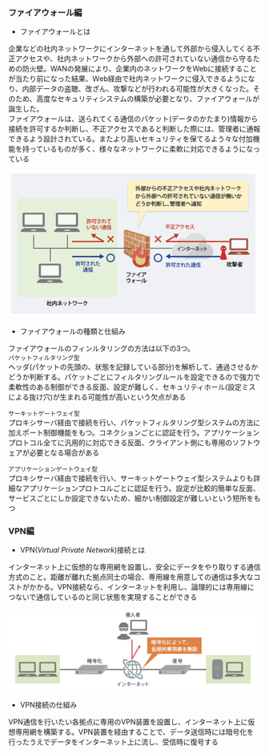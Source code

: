 ### ファイアウォール編

- ファイアウォールとは

企業などの社内ネットワークにインターネットを通して外部から侵入してくる不正アクセスや、社内ネットワークから外部への許可されていない通信から守るための防火壁。WANの発展により、企業内のネットワークをWebに接続することが当たり前になった結果、Ｗeb経由で社内ネットワークに侵入できるようになり、内部データの盗聴、改ざん、攻撃などが行われる可能性が大きくなった。そのため、高度なセキュリティシステムの構築が必要となり、ファイアウォールが誕生した。  
ファイアウォールは、送られてくる通信のパケット(データのかたまり)情報から接続を許可するか判断し、不正アクセスであると判断した際には、管理者に通報できるよう設計されている。またより高いセキュリティを保てるよう々な付加機能を持っているものが多く、様々なネットワークに柔軟に対応できるようになっている

<img width="500" alt="" src="./images/firewall.png">

- ファイアウォールの種類と仕組み

ファイアウォールのフィンルタリングの方法は以下の3つ。  
`パケットフィルタリング型`  
ヘッダ(パケットの先頭の、状態を記録している部分)を解析して、通過させるかどうか判断する。パケットごとにフィルタリングルールを設定できるので強力で柔軟性のある制御ができる反面、設定が難しく、セキュリティホール(設定ミスによる抜け穴)が生まれる可能性が高いという欠点がある

`サーキットゲートウェイ型`  
プロキシサーバ経由で接続を行い、パケットフィルタリング型システムの方法に加えポート制御機能をもつ。コネクションごとに認証を行う。アプリケーションプロトコル全てに汎用的に対応できる反面、クライアント側にも専用のソフトウェアが必要となる場合がある

`アプリケーションゲートウェイ型`  
プロキシサーバ経由で接続を行い、サーキットゲートウェイ型システムよりも詳細なアプリケーションプロトコルごとに認証を行う。設定が比較的簡単な反面、サービスごとにしか設定できないため、細かい制御設定が難しいという短所をもつ

### VPN編

- VPN(*Virtual Private Network*)接続とは

インターネット上に仮想的な専用網を設置し、安全にデータをやり取りする通信方式のこと。距離が離れた拠点同士の場合、専用線を用意しての通信は多大なコストがかかる。VPN接続なら、インターネットを利用し、論理的には専用線につないで通信しているのと同じ状態を実現することができる

<img width="500" alt="" src="./images/VPN.png">

- VPN接続の仕組み

VPN通信を行いたい各拠点に専用のVPN装置を設置し、インターネット上に仮想専用網を構築する。VPN装置を経由することで、データ送信時には暗号化を行ったうえでデータをインターネット上に流し、受信時に復号する
